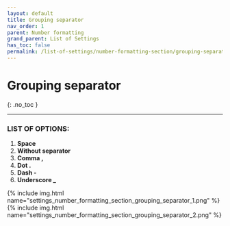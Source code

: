 ```yaml
---
layout: default
title: Grouping separator
nav_order: 1
parent: Number formatting
grand_parent: List of Settings
has_toc: false
permalink: /list-of-settings/number-formatting-section/grouping-separator
---
```


# Grouping separator
{: .no_toc }

---

### LIST OF OPTIONS:
1. **Space**
1. **Without separator**
1. **Comma ,**
1. **Dot .**
1. **Dash -**
1. **Underscore _**

{% include img.html name="settings_number_formatting_section_grouping_separator_1.png" %}
{% include img.html name="settings_number_formatting_section_grouping_separator_2.png" %}